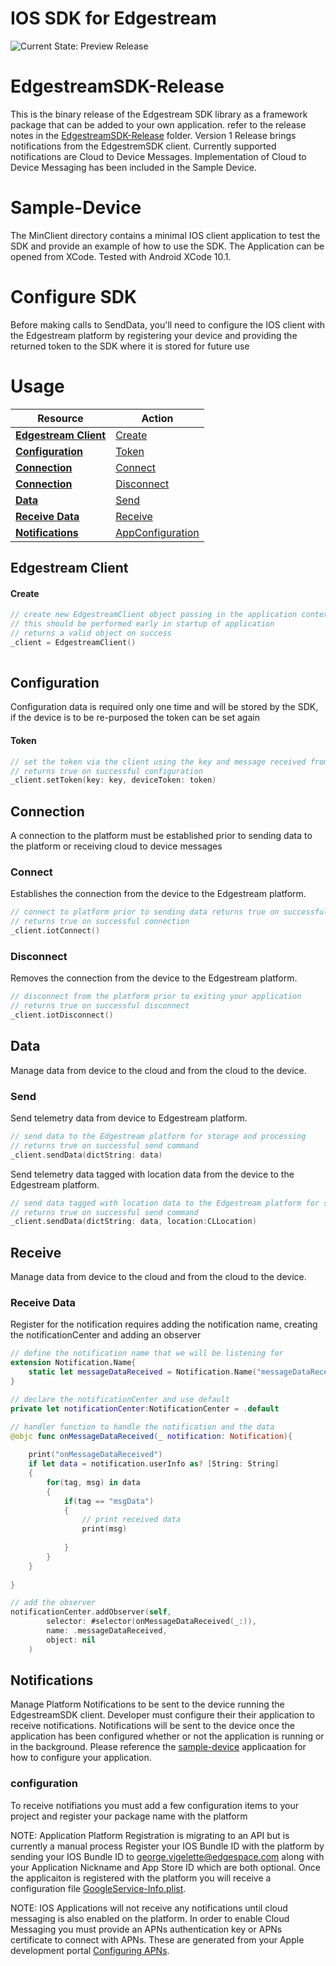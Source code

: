 # IOS SDK for Edgestream

![Current State: Preview Release](https://img.shields.io/badge/Release-v1-green.svg) 

# EdgestreamSDK-Release

This is the binary release of the Edgestream SDK library as a framework package that can be added to your own application. refer to the release notes in the [EdgestreamSDK-Release](EdgestreamSDK-Release/) folder. Version 1 Release brings notifications from the EdgestremSDK client.  Currently supported notifications are Cloud to Device Messages.  Implementation of Cloud to Device Messaging has been included in the Sample Device.

# Sample-Device

The MinClient directory contains a minimal IOS client application to test the SDK and provide an example of how to use the SDK. The Application can be opened from XCode.  Tested with Android XCode 10.1.

# Configure SDK

Before making calls to SendData, you'll need to configure the IOS client with the Edgestream platform by registering your device and providing the returned token to the SDK where it is stored for future use

# Usage

| Resource                                              | Action                                                |
| ----------------------------------------------------- | ----------------------------------------------------- |
| **[Edgestream Client](#edgestream-client)**           | [Create](#create)                                     |
| **[Configuration](#configuration)**                   | [Token](#token)                                       |
| **[Connection](#connection)**                         | [Connect](#connect)                                   |
| **[Connection](#connection)**                         | [Disconnect](#disconnect)                             |
| **[Data](#data)**                                     | [Send](#send)                                         |
| **[Receive Data](#receive)**                          | [Receive](#receivedata)                               |
| **[Notifications](#Notifications)**                   | [AppConfiguration](#setup)                            |            



## Edgestream Client

#### Create
```swift
// create new EdgestreamClient object passing in the application context as a parameter 
// this should be performed early in startup of application
// returns a valid object on success
_client = EdgestreamClient()
	
```

## Configuration

Configuration data is required only one time and will be stored by the SDK, if the device is to be re-purposed the token can be set again

#### Token
```swift
// set the token via the client using the key and message received from add device 
// returns true on successful configuration
_client.setToken(key: key, deviceToken: token)

```

## Connection

A connection to the platform must be established prior to sending data to the platform or receiving cloud to device messages

### Connect

Establishes the connection from the device to the Edgestream platform.

```swift
// connect to platform prior to sending data returns true on successful connection
// returns true on successful connection
_client.iotConnect()

```

### Disconnect

Removes the connection from the device to the Edgestream platform.


```swift
// disconnect from the platform prior to exiting your application
// returns true on successful disconnect
_client.iotDisconnect()

```

## Data

Manage data from device to the cloud and from the cloud to the device.

### Send

Send telemetry data from device to Edgestream platform.

```swift
// send data to the Edgestream platform for storage and processing
// returns true on successful send command
_client.sendData(dictString: data)

```

Send telemetry data tagged with location data from the device to the Edgestream platform.

```swift
// send data tagged with location data to the Edgestream platform for storage and processing
// returns true on successful send command
_client.sendData(dictString: data, location:CLLocation)

```

## Receive

Manage data from device to the cloud and from the cloud to the device.

### Receive Data

Register for the notification requires adding the notification name, creating the notificationCenter and adding an observer

```swift
// define the notification name that we will be listening for
extension Notification.Name{
    static let messageDataReceived = Notification.Name("messageDataReceived")
}

// declare the notificationCenter and use default 
private let notificationCenter:NotificationCenter = .default

// handler function to handle the notification and the data
@objc func onMessageDataReceived(_ notification: Notification){
        
    print("onMessageDataReceived")
    if let data = notification.userInfo as? [String: String]
    {
        for(tag, msg) in data
        {
            if(tag == "msgData")
            {
                // print received data
                print(msg)
                
            }
        }
    }
        
}

// add the observer
notificationCenter.addObserver(self,
        selector: #selector(onMessageDataReceived(_:)),
        name: .messageDataReceived,
        object: nil
    )

```

## Notifications

Manage Platform Notifications to be sent to the device running the EdgestreamSDK client.  Developer must configure their
their application to receive notifications.  Notifications will be sent to the device once the application has been 
configured whether or not the application is running or in the background. Please reference the [sample-device](sample-device/) applicaation
for how to configure your application.


### configuration
To receive notifiations you must add a few configuration items to your project and register your package name with the platform

NOTE: Application Platform Registration is migrating to an API but is currently a manual process Register your IOS Bundle ID with 
the platform by sending your IOS Bundle ID to [george.vigelette@edgespace.com](mailto:george.vigelette@edgespace.com) along with your Application Nickname and App Store ID which are both optional.  Once the applicaiton is registered with the platform you will receive a configuration file [GoogleService-Info.plist](sample-device/sample-device/GoogleService-Info.plist).  

NOTE: IOS Applications will not receive any notifications until cloud messaging is also enabled on the platform. In order to enable Cloud Messaging you must provide an APNs authentication key or APNs certificate to connect with APNs. These are generated from your Apple development portal [Configuring APNs](APN.md).